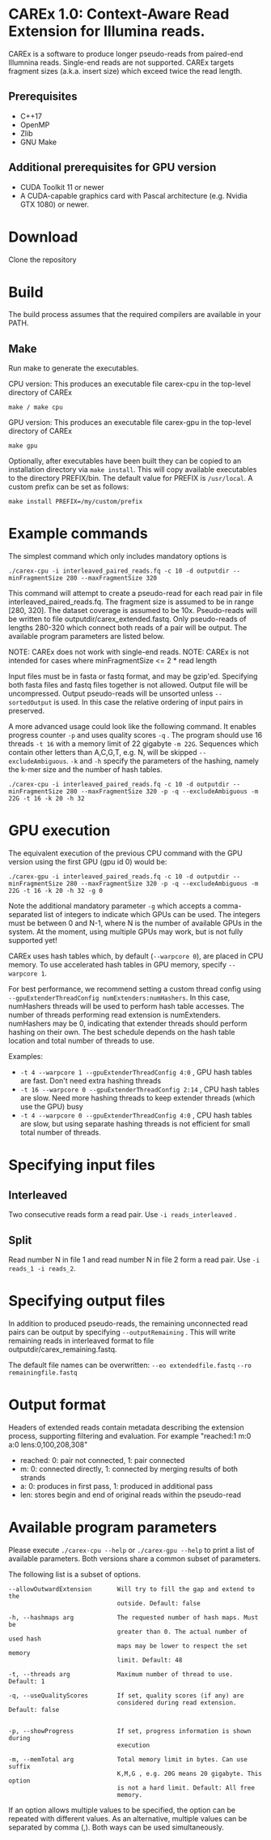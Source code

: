 # CAREx 1.0: Context-Aware Read Extension for Illumina reads.

CAREx is a software to produce longer pseudo-reads from paired-end Illumnina reads. Single-end reads are not supported.
CAREx targets fragment sizes (a.k.a. insert size) which exceed twice the read length.


## Prerequisites
* C++17 
* OpenMP
* Zlib
* GNU Make

## Additional prerequisites for GPU version
* CUDA Toolkit 11 or newer
* A CUDA-capable graphics card with Pascal architecture (e.g. Nvidia GTX 1080) or newer.

# Download
Clone the repository


# Build
The build process assumes that the required compilers are available in your PATH.

## Make
Run make to generate the executables.

CPU version: This produces an executable file carex-cpu in the top-level directory of CAREx
```
make / make cpu
```

GPU version: This produces an executable file carex-gpu in the top-level directory of CAREx
```
make gpu
```

Optionally, after executables have been built they can be copied to an installation directory via `make install`.
This will copy available executables to the directory PREFIX/bin. The default value for PREFIX is `/usr/local`.
A custom prefix can be set as follows:

```
make install PREFIX=/my/custom/prefix
```



# Example commands
The simplest command which only includes mandatory options is

```
./carex-cpu -i interleaved_paired_reads.fq -c 10 -d outputdir --minFragmentSize 280 --maxFragmentSize 320
```

This command will attempt to create a pseudo-read for each read pair in file interleaved_paired_reads.fq. The fragment size is assumed to be in range [280, 320]. 
The dataset coverage is assumed to be 10x. Pseudo-reads will be written to file outputdir/carex_extended.fastq. Only pseudo-reads of lengths 280-320 which connect both reads of a pair will be output. 
The available program parameters are listed below.

NOTE: CAREx does not work with single-end reads.
NOTE: CAREx is not intended for cases where minFragmentSize <= 2 * read length

Input files must be in fasta or fastq format, and may be gzip'ed. Specifying both fasta files and fastq files together is not allowed.
Output file will be uncompressed. Output pseudo-reads will be unsorted unless `--sortedOutput` is used. In this case the relative ordering of input pairs in preserved.

A more advanced usage could look like the following command. It enables progress counter `-p` and uses quality scores `-q` . The program should use 16 threads `-t 16` with a memory limit of 22 gigabyte `-m 22G`. Sequences which contain other letters than A,C,G,T, e.g. N, will be skipped `--excludeAmbiguous`. `-k` and `-h` specify the parameters of the hashing, namely the k-mer size and the number of hash tables.


```
./carex-cpu -i interleaved_paired_reads.fq -c 10 -d outputdir --minFragmentSize 280 --maxFragmentSize 320 -p -q --excludeAmbiguous -m 22G -t 16 -k 20 -h 32 
```

# GPU execution
The equivalent execution of the previous CPU command with the GPU version using the first GPU (gpu id 0) would be:

```
./carex-gpu -i interleaved_paired_reads.fq -c 10 -d outputdir --minFragmentSize 280 --maxFragmentSize 320 -p -q --excludeAmbiguous -m 22G -t 16 -k 20 -h 32 -g 0
```
Note the additional mandatory parameter `-g` which accepts a comma-separated list of integers to indicate which GPUs can be used. The integers must be between 0 and N-1, where N is the number of available GPUs in the system. At the moment, using multiple GPUs may work, but is not fully supported yet!

CAREx uses hash tables which, by default (`--warpcore 0`), are placed in CPU memory. To use accelerated hash tables in GPU memory, specify `--warpcore 1`. 

For best performance, we recommend setting a custom thread config using `--gpuExtenderThreadConfig numExtenders:numHashers`.  In this case, numHashers threads will be used to perform hash table accesses. The number of threads performing read extension is numExtenders. numHashers may be 0, indicating that extender threads should perform hashing on their own.
The best schedule depends on the hash table location and total number of threads to use.

Examples:
* `-t 4 --warpcore 1 --gpuExtenderThreadConfig 4:0` , GPU hash tables are fast. Don't need extra hashing threads
* `-t 16 --warpcore 0 --gpuExtenderThreadConfig 2:14` , CPU hash tables are slow. Need more hashing threads to keep extender threads (which use the GPU) busy
* `-t 4 --warpcore 0 --gpuExtenderThreadConfig 4:0` , CPU hash tables are slow, but using separate hashing threads is not efficient for small total number of threads.


 




# Specifying input files
## Interleaved
Two consecutive reads form a read pair. Use `-i reads_interleaved` .

## Split
Read number N in file 1 and read number N in file 2 form a read pair. Use `-i reads_1 -i reads_2`.


# Specifying output files
In addition to produced pseudo-reads, the remaining unconnected read pairs can be output by specifying `--outputRemaining` . This will write remaining reads in interleaved format to file outputdir/carex_remaining.fastq.

The default file names can be overwritten: `--eo extendedfile.fastq` `--ro remainingfile.fastq` 

# Output format
Headers of extended reads contain metadata describing the extension process, supporting filtering and evaluation. For example "reached:1 m:0 a:0 lens:0,100,208,308"

* reached: 0: pair not connected, 1: pair connected
* m: 0: connected directly, 1: connected by merging results of both strands
* a: 0: produces in first pass, 1: produced in additional pass
* len: stores begin and end of original reads within the pseudo-read


# Available program parameters
Please execute `./carex-cpu --help` or `./carex-gpu --help` to print a list of available parameters. Both versions share a common subset of parameters.

The following list is a subset of options.

```
--allowOutwardExtension       Will try to fill the gap and extend to the
                              outside. Default: false

-h, --hashmaps arg            The requested number of hash maps. Must be
                              greater than 0. The actual number of used hash
                              maps may be lower to respect the set memory
                              limit. Default: 48

-t, --threads arg             Maximum number of thread to use. Default: 1

-q, --useQualityScores        If set, quality scores (if any) are
                              considered during read extension. Default: false


-p, --showProgress            If set, progress information is shown during
                              execution

-m, --memTotal arg            Total memory limit in bytes. Can use suffix
                              K,M,G , e.g. 20G means 20 gigabyte. This option
                              is not a hard limit. Default: All free
                              memory.
```

If an option allows multiple values to be specified, the option can be repeated with different values.
As an alternative, multiple values can be separated by comma (,). Both ways can be used simultaneously.





